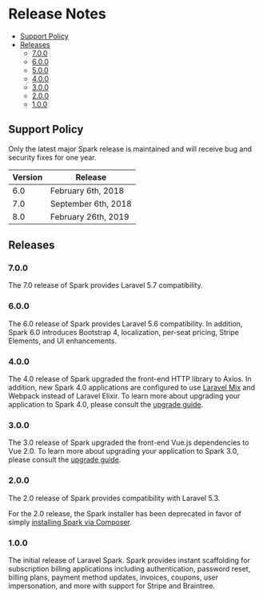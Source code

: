 # Release Notes

- [Support Policy](#support-policy)
- [Releases](#releases)
	- [7.0.0](#7.0.0)
	- [6.0.0](#6.0.0)
	- [5.0.0](#5.0.0)
	- [4.0.0](#4.0.0)
	- [3.0.0](#3.0.0)
	- [2.0.0](#2.0.0)
	- [1.0.0](#1.0.0)

<a name="support-policy"></a>
## Support Policy

Only the latest major Spark release is maintained and will receive bug and security fixes for one year.

| Version | Release |
| --- | --- |
| 6.0 | February 6th, 2018 |
| 7.0 | September 6th, 2018 |
| 8.0 | February 26th, 2019 |

<a name="releases"></a>
## Releases

<a name="7.0.0"></a>
### 7.0.0

The 7.0 release of Spark provides Laravel 5.7 compatibility.

<a name="6.0.0"></a>
### 6.0.0

The 6.0 release of Spark provides Laravel 5.6 compatibility. In addition, Spark 6.0 introduces Bootstrap 4, localization, per-seat pricing, Stripe Elements, and UI enhancements.

<a name="4.0.0"></a>
### 4.0.0

The 4.0 release of Spark upgraded the front-end HTTP library to Axios. In addition, new Spark 4.0 applications are configured to use [Laravel Mix](https://laravel.com/docs/mix) and Webpack instead of Laravel Elixir. To learn more about upgrading your application to Spark 4.0, please consult the [upgrade guide](/docs/4.0/upgrade).

<a name="3.0.0"></a>
### 3.0.0

The 3.0 release of Spark upgraded the front-end Vue.js dependencies to Vue 2.0. To learn more about upgrading your application to Spark 3.0, please consult the [upgrade guide](/docs/3.0/upgrade).

<a name="2.0.0"></a>
### 2.0.0

The 2.0 release of Spark provides compatibility with Laravel 5.3.

For the 2.0 release, the Spark installer has been deprecated in favor of simply [installing Spark via Composer](/docs/3.0/installation).

<a name="1.0.0"></a>
### 1.0.0

The initial release of Laravel Spark. Spark provides instant scaffolding for subscription billing applications including authentication, password reset, billing plans, payment method updates, invoices, coupons, user impersonation, and more with support for Stripe and Braintree.
